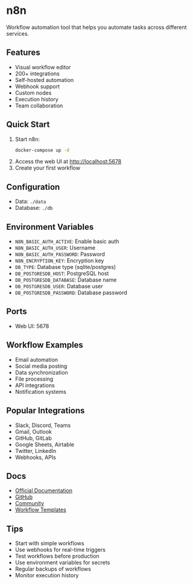 # n8n

Workflow automation tool that helps you automate tasks across different services.

## Features
- Visual workflow editor
- 200+ integrations
- Self-hosted automation
- Webhook support
- Custom nodes
- Execution history
- Team collaboration

## Quick Start
1. Start n8n:
   ```bash
   docker-compose up -d
   ```
2. Access the web UI at [http://localhost:5678](http://localhost:5678)
3. Create your first workflow

## Configuration
- Data: `./data`
- Database: `./db`

## Environment Variables
- `N8N_BASIC_AUTH_ACTIVE`: Enable basic auth
- `N8N_BASIC_AUTH_USER`: Username
- `N8N_BASIC_AUTH_PASSWORD`: Password
- `N8N_ENCRYPTION_KEY`: Encryption key
- `DB_TYPE`: Database type (sqlite/postgres)
- `DB_POSTGRESDB_HOST`: PostgreSQL host
- `DB_POSTGRESDB_DATABASE`: Database name
- `DB_POSTGRESDB_USER`: Database user
- `DB_POSTGRESDB_PASSWORD`: Database password

## Ports
- Web UI: 5678

## Workflow Examples
- Email automation
- Social media posting
- Data synchronization
- File processing
- API integrations
- Notification systems

## Popular Integrations
- Slack, Discord, Teams
- Gmail, Outlook
- GitHub, GitLab
- Google Sheets, Airtable
- Twitter, LinkedIn
- Webhooks, APIs

## Docs
- [Official Documentation](https://docs.n8n.io/)
- [GitHub](https://github.com/n8n-io/n8n)
- [Community](https://community.n8n.io/)
- [Workflow Templates](https://n8n.io/workflows)

## Tips
- Start with simple workflows
- Use webhooks for real-time triggers
- Test workflows before production
- Use environment variables for secrets
- Regular backups of workflows
- Monitor execution history 